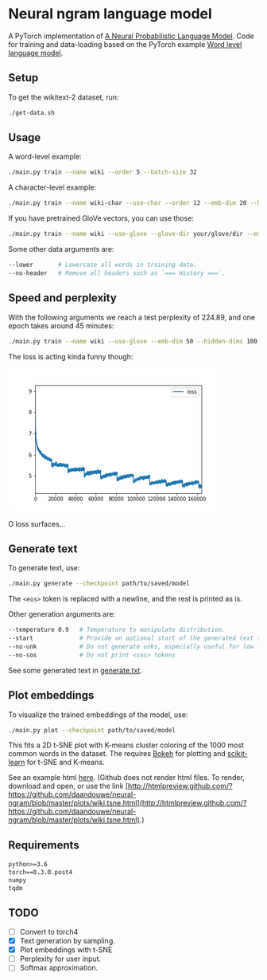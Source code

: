 # Neural ngram language model
A PyTorch implementation of [A Neural Probabilistic Language Model](http://www.jmlr.org/papers/volume3/bengio03a/bengio03a.pdf). Code for training and data-loading based on the PyTorch example [Word level language model](https://github.com/pytorch/examples/tree/master/word_language_model).

## Setup
To get the wikitext-2 dataset, run:
```bash
./get-data.sh
```

## Usage
A word-level example:
```bash
./main.py train --name wiki --order 5 --batch-size 32
```

A character-level example:
```bash
./main.py train --name wiki-char --use-char --order 12 --emb-dim 20 --batch-size 1024
```

If you have pretrained GloVe vectors, you can use those:
```bash
./main.py train --name wiki --use-glove --glove-dir your/glove/dir --emb-dim 50
```

Some other data arguments are:
```bash
--lower       # Lowercase all words in training data.
--no-header   # Remove all headers such as `=== History ===`.
```

## Speed and perplexity
With the following arguments we reach a test perplexity of 224.89, and one epoch takes around 45 minutes:
```bash
./main.py train --name wiki --use-glove --emb-dim 50 --hidden-dims 100 --batch-size 128 --epochs 10
```
The loss is acting kinda funny though:

![loss](https://github.com/daandouwe/neural-ngram/blob/master/log/losses.png)

O loss surfaces...

## Generate text
To generate text, use:
```bash
./main.py generate --checkpoint path/to/saved/model
```
The `<eos>` token is replaced with a newline, and the rest is printed as is.

Other generation arguments are:
```bash
--temperature 0.9   # Temperature to manipulate distribution.
--start             # Provide an optional start of the generated text (can be longer than order)
--no-unk            # Do not generate unks, especially useful for low --temperature.
--no-sos            # Do not print <sos> tokens
```

See some generated text in [generate.txt](https://github.com/daandouwe/neural-ngram/blob/master/generated.txt).

## Plot embeddings
To visualize the trained embeddings of the model, use:
```bash
./main.py plot --checkpoint path/to/saved/model
```
This fits a 2D t-SNE plot with K-means cluster coloring of the 1000 most common words in the dataset. The requires [Bokeh](https://bokeh.pydata.org/en/latest/) for plotting and [scikit-learn](http://scikit-learn.org/stable/index.html) for t-SNE and K-means.

See an example html [here](https://github.com/daandouwe/neural-ngram/blob/master/plots/wiki.tsne.html). (Github does not render html files. To render, download and open, or use the link [http://htmlpreview.github.com/?https://github.com/daandouwe/neural-ngram/blob/master/plots/wiki.tsne.html](http://htmlpreview.github.com/?https://github.com/daandouwe/neural-ngram/blob/master/plots/wiki.tsne.html).)

## Requirements
```
python>=3.6
torch==0.3.0.post4
numpy
tqdm
```

## TODO
- [ ] Convert to torch4
- [X] Text generation by sampling.
- [X] Plot embeddings with t-SNE
- [ ] Perplexity for user input.
- [ ] Softmax approximation.
